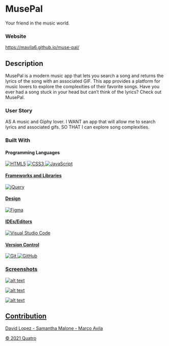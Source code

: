 # MusePal

Your friend in the music world.
### Website

https://mavila6.github.io/muse-pal/

## Description

MusePal is a modern music app that lets you search a song and returns the lyrics of the song with an associated GIF. This app provides a platform for music lovers to explore the complexities of their favorite songs. Have you ever had a song stuck in your head but can’t think of the lyrics? Check out MusePal.

### User Story

AS A music and Giphy lover. I WANT an app that will allow me to search lyrics and associated gifs. SO THAT I can explore song complexities.

### Built With

#### Programming Languages

<p>
<a href="https://html.com/html5/" target="_blank"><img alt="HTML5" src="https://img.shields.io/badge/html5-%23E34F26.svg?style=for-the-badge&logo=html5&logoColor=white"/></a>
<a href="https://www.w3schools.com/css/default.asp" target="_blank"><img alt="CSS3" src="https://img.shields.io/badge/css3-%231572B6.svg?style=for-the-badge&logo=css3&logoColor=white"/>
<a href="https://www.javascript.com/" target="_blank"><img alt="JavaScript" src="https://img.shields.io/badge/javascript-%23323330.svg?style=for-the-badge&logo=javascript&logoColor=%23F7DF1E"/>
</p>

#### Frameworks and Libraries

<p>
<a href="https://api.jquery.com/" target="_blank"><img alt="jQuery" src="https://img.shields.io/badge/jquery-%230769AD.svg?style=for-the-badge&logo=jquery&logoColor=white"/>
</p>

#### Design

<p>
<a href="https://www.figma.com/" target="_blank"><img alt="Figma" src="https://img.shields.io/badge/figma-%23F24E1E.svg?style=for-the-badge&logo=figma&logoColor=white"/>
</p>

#### IDEs/Editors

<p>
<a href="https://code.visualstudio.com/" target="_blank"><img alt="Visual Studio Code" src="https://img.shields.io/badge/VisualStudioCode-0078d7.svg?style=for-the-badge&logo=visual-studio-code&logoColor=white"/>
</p>

#### Version Control

<p>
<a href="https://git-scm.com/" target="_blank"><img alt="Git" src="https://img.shields.io/badge/git-%23F05033.svg?style=for-the-badge&logo=git&logoColor=white"/>
<a href="https://github.com/" target="_blank"><img alt="GitHub" src="https://img.shields.io/badge/github-%23121011.svg?style=for-the-badge&logo=github&logoColor=white"/>
</p>

### Screenshots

![alt text](assets/images/muse-shot-1.png)

![alt text](assets/images/muse-shot-2.png)

![alt text](assets/images/muse-shot-3.png)



## Contribution

David Lopez - Samantha Malone - Marco Avila

&copy; 2021 Quatro
